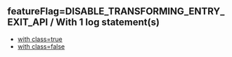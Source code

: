 ## featureFlag=DISABLE_TRANSFORMING_ENTRY_EXIT_API / With 1 log statement(s)

* [with class=true](class-true/index.md)
* [with class=false](class-false/index.md)


